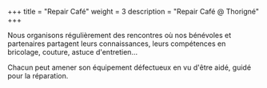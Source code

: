 +++
title = "Repair Café"
weight = 3
description = "Repair Café @ Thorigné"
+++

Nous organisons régulièrement des rencontres où nos bénévoles et partenaires partagent leurs connaissances, leurs compétences en bricolage, couture, astuce d'entretien...

Chacun peut amener son équipement défectueux en vu d'être aidé, guidé pour la réparation.

<!-- more -->